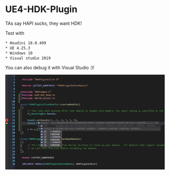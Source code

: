 # UE4-HDK-Plugin

TAs say HAPI sucks, they want HDK!

Test with

    * Houdini 18.0.499
    * UE 4.25.3
    * Windows 10
    * Visual studio 2019

You can also debug it with Visual Studio :)!

![IMG_2076.PNG](./IMG_2076.PNG)


